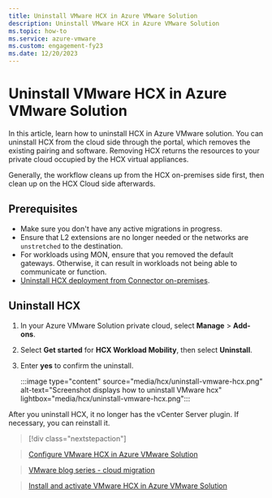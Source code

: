```yaml
---
title: Uninstall VMware HCX in Azure VMware Solution
description: Uninstall VMware HCX in Azure VMware Solution
ms.topic: how-to
ms.service: azure-vmware
ms.custom: engagement-fy23
ms.date: 12/20/2023
---
```



# Uninstall VMware HCX in Azure VMware Solution
In this article, learn how to uninstall HCX in Azure VMware solution. You can uninstall HCX from the cloud side through the portal, which removes the existing pairing and software. Removing HCX returns the resources to your private cloud occupied by the HCX virtual appliances. 

Generally, the workflow cleans up from the HCX on-premises side first, then clean up on the HCX Cloud side afterwards. 

## Prerequisites
- Make sure you don't have any active migrations in progress. 
- Ensure that L2 extensions are no longer needed or the networks are `unstretched` to the destination.  
- For workloads using MON, ensure that you removed the default gateways. Otherwise, it can result in workloads not being able to communicate or function. 
- [Uninstall HCX deployment from Connector on-premises](https://kb.vmware.com/s/article/74869).  
 
## Uninstall HCX
 
1. In your Azure VMware Solution private cloud, select **Manage** > **Add-ons**. 
1. Select **Get started** for **HCX Workload Mobility**, then select **Uninstall**. 
1. Enter **yes** to confirm the uninstall.
 
    :::image type="content" source="media/hcx/uninstall-vmware-hcx.png" alt-text="Screenshot displays how to uninstall VMware hcx" lightbox="media/hcx/uninstall-vmware-hcx.png"::: 

After you uninstall HCX, it no longer has the vCenter Server plugin. If necessary, you can reinstall it. 

>[!div class="nextstepaction"] 

>[Configure VMware HCX in Azure VMware Solution](configure-vmware-hcx.md) 

>[VMware blog series - cloud migration](https://blogs.vmware.com/vsphere/2019/10/cloud-migration-series-part-2.html)

> [Install and activate VMware HCX in Azure VMware Solution](install-vmware-hcx.md)